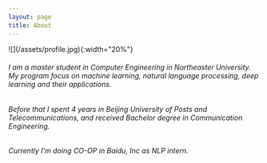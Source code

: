 ```yaml
---
layout: page
title: About
---
```

<right>
![](/assets/profile.jpg){:width="20%"}
</right>

###### I am a master student in Computer Engineering in Northeaster University. My program focus on machine learning, natural language processing, deep learning and their applications.

###### Before that I spent 4 years in Beijing University of Posts and Telecommunications, and received Bachelor degree in Communication Engineering.

###### Currently I’m doing CO-OP in Baidu, Inc as NLP intern.

